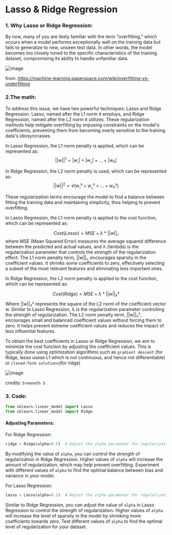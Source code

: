# Lasso & Ridge Regression

### 1. Why Lasso or Ridge Regression:

By now, many of you are likely familiar with the term "overfitting," which occurs when a model performs exceptionally well on the training data but fails to generalize to new, unseen test data. In other words, the model becomes too closely tuned to the specific characteristics of the training dataset, compromising its ability to handle unfamiliar data.

![image](https://github.com/IslemBouzidi/DataScience/assets/87117961/0064dc84-0aa7-4006-8050-04b5c750d450)

from: https://machine-learning.paperspace.com/wiki/overfitting-vs-underfitting

### 2.The math:
To address this issue, we have two powerful techniques: Lasso and Ridge Regression. Lasso, named after the L1 norm it employs, and Ridge Regression, named after the L2 norm it utilizes. These regularization methods help mitigate overfitting by imposing constraints on the model's coefficients, preventing them from becoming overly sensitive to the training data's idiosyncrasies.

In Lasso Regression, the L1 norm penalty is applied, which can be represented as:
$$||w||^1 = |w_₁| + |w_₂| + ... + |w_n|$$

In Ridge Regression, the L2 norm penalty is used, which can be represented as:
$$||w||^2 = √(w_₁² + w_₂² + ... + w_n²)$$

These regularization terms encourage the model to find a balance between fitting the training data and maintaining simplicity, thus helping to prevent overfitting.

In Lasso Regression, the L1 norm penalty is applied to the cost function, which can be represented as:


$$Cost(Lasso) = MSE + λ * ||w||₁$$
where MSE (Mean Squared Error) measures the average squared difference between the predicted and actual values, and λ (lambda) is the regularization parameter that controls the strength of the regularization effect. The L1 norm penalty term, ||w||₁, encourages sparsity in the coefficient values. It shrinks some coefficients to zero, effectively selecting a subset of the most relevant features and eliminating less important ones.



In Ridge Regression, the L2 norm penalty is applied to the cost function, which can be represented as:


$$Cost(Ridge) = MSE + λ * ||w||₂²$$

Where ||w||₂² represents the square of the L2 norm of the coefficient vector w. Similar to Lasso Regression, λ is the regularization parameter controlling the strength of regularization. The L2 norm penalty term, ||w||₂², encourages small and balanced coefficient values without forcing them to zero. It helps prevent extreme coefficient values and reduces the impact of less influential features.

To obtain the best coefficients in Lasso or Ridge Regression, we aim to minimize the cost function by adjusting the coefficient values. This is typically done using optimization algorithms such as `gradient descent` (for Ridge, lasso usese  L1 which is not continuous, and hence not differentiable) or `closed-form solutions`(for ridge)

![image](https://github.com/IslemBouzidi/DataScience/assets/87117961/0ca59c78-f1c5-4808-bf4a-8410ddc001bb)


credits: `Sreenath S`

### 3. Code:
``` python
from sklearn.linear_model import Lasso
from sklearn.linear_model import Ridge
```
#### Adjusting Parameters:

For Ridge Regression:
```python
ridge = Ridge(alpha=0.5)  # Adjust the alpha parameter for regularization strength
```
By modifying the value of `alpha`, you can control the strength of regularization in Ridge Regression. Higher values of `alpha` will increase the amount of regularization, which may help prevent overfitting. Experiment with different values of `alpha` to find the optimal balance between bias and variance in your model.

For Lasso Regression:
```python
lasso = Lasso(alpha=0.1)  # Adjust the alpha parameter for regularization strength
```
Similar to Ridge Regression, you can adjust the value of `alpha` in Lasso Regression to control the strength of regularization. Higher values of `alpha` will increase the level of sparsity in the model by shrinking more coefficients towards zero. Test different values of `alpha` to find the optimal level of regularization for your dataset.
